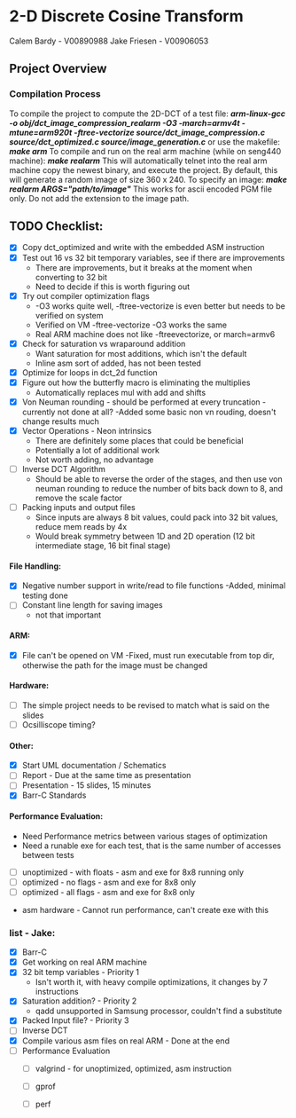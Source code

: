 # 2-D Discrete Cosine Transform
Calem Bardy - V00890988
Jake Friesen - V00906053

## Project Overview

### Compilation Process
To compile the project to compute the 2D-DCT of a test file:
***arm-linux-gcc -o obj/dct_image_compression_realarm  -O3 -march=armv4t -mtune=arm920t -ftree-vectorize  source/dct_image_compression.c source/dct_optimized.c source/image_generation.c***
or use the makefile:
***make arm***
To compile and run on the real arm machine (while on seng440 machine):
***make realarm***
This will automatically telnet into the real arm machine copy the newest binary, and execute the project. By default, this will generate a random image of size 360 x 240. 
To specify an image:
***make realarm ARGS="path/to/image"***
This works for ascii encoded PGM file only. Do not add the extension to the image path. 





## TODO Checklist:
- [X] Copy dct_optimized and write with the embedded ASM instruction
- [X] Test out 16 vs 32 bit temporary variables, see if there are improvements
    - There are improvements, but it breaks at the moment when converting to 32 bit
    - Need to decide if this is worth figuring out
- [X] Try out compiler optimization flags
    - -O3 works quite well, -ftree-vectorize is even better but needs to be verified on system
    - Verified on VM -ftree-vectorize -O3 works the same
    - Real ARM machine does not like -ftreevectorize, or march=armv6
- [X] Check for saturation vs wraparound addition
    - Want saturation for most additions, which isn't the default
    - Inline asm sort of added, has not been tested
- [X] Optimize for loops in dct_2d function
- [X] Figure out how the butterfly macro is eliminating the multiplies
    - Automatically replaces mul with add and shifts
- [X] Von Neuman rounding - should be performed at every truncation - currently not done at all?
    -Added some basic non vn rouding, doesn't change results much
- [X] Vector Operations - Neon intrinsics
    - There are definitely some places that could be beneficial
    - Potentially a lot of additional work
    - Not worth adding, no advantage
- [ ] Inverse DCT Algorithm
    - Should be able to reverse the order of the stages, and then use von neuman rounding to reduce the number of bits back down to 8, and remove the scale factor
- [ ] Packing inputs and output files
    - Since inputs are always 8 bit values, could pack into 32 bit values, reduce mem reads by 4x
    - Would break symmetry between 1D and 2D operation (12 bit intermediate stage, 16 bit final stage)

#### File Handling:
- [X] Negative number support in write/read to file functions
    -Added, minimal testing done
- [ ] Constant line length for saving images
    - not that important

#### ARM:
- [X] File can't be opened on VM
    -Fixed, must run executable from top dir, otherwise the path for the image must be changed

#### Hardware:
- [ ] The simple project needs to be revised to match what is said on the slides 
- [ ] Ocsilliscope timing?

#### Other:
- [X] Start UML documentation / Schematics
- [ ] Report - Due at the same time as presentation
- [ ] Presentation - 15 slides, 15 minutes
- [X] Barr-C Standards

#### Performance Evaluation:
- Need Performance metrics between various stages of optimization
- Need a runable exe for each test, that is the same number of accesses between tests
- [ ] unoptimized - with floats - asm and exe for 8x8 running only
- [ ] optimized - no flags - asm and exe for 8x8 only
- [ ] optimized - all flags - asm and exe for 8x8 only
- asm hardware - Cannot run performance, can't create exe with this



### list - Jake:
- [x] Barr-C
- [X] Get working on real ARM machine
- [X] 32 bit temp variables - Priority 1
    - Isn't worth it, with heavy compile optimizations, it changes by 7 instructions
- [X] Saturation addition? - Priority 2
    - qadd unsupported in Samsung processor, couldn't find a substitute
- [x] Packed Input file? - Priority 3
- [ ] Inverse DCT
- [X] Compile various asm files on real ARM - Done at the end
- [ ] Performance Evaluation
    - [ ] valgrind - for unoptimized, optimized, asm instruction
    - [ ] gprof
    - [ ] perf


